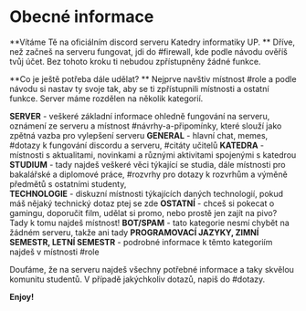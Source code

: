 # Obecné informace

**Vítáme Tě na oficiálním discord serveru Katedry informatiky UP. **
Dříve, než začneš na serveru fungovat, jdi do #firewall, kde podle návodu ověříš tvůj účet. Bez tohoto kroku ti nebudou zpřístupněny žádné funkce. 

**Co je ještě potřeba dále udělat? **
Nejprve navštiv místnost #role a podle návodu si nastav ty svoje tak, aby se ti zpřístupnili místnosti a ostatní funkce. Server máme rozdělen na několik kategorií. 

**SERVER** - veškeré základní informace ohledně fungování na serveru, oznámení ze serveru a místnost #návrhy-a-připomínky, které slouží jako zpětná vazba pro vylepšení serveru
**GENERAL** - hlavní chat, memes, #dotazy k fungování discordu a serveru, #citáty učitelů
**KATEDRA** - místnosti s aktualitami, novinkami a různými aktivitami spojenými s katedrou 
**STUDIUM** - tady najdeš veškeré věci týkající se studia, dále místnosti pro bakalářské a diplomové práce, #rozvrhy pro dotazy k rozvrhům a výměně předmětů s ostatními studenty,  
**TECHNOLOGIE** - diskuzní místnosti týkajících daných technologií, pokud máš nějaký technický dotaz ptej se zde
**OSTATNÍ** - chceš si pokecat o gamingu, doporučit film, udělat si promo, nebo prostě jen zajít na pivo? Tady k tomu najdeš místnost! 
**BOT/SPAM** - tato kategorie nesmí chybět na žádném serveru, takže ani tady
**PROGRAMOVACÍ JAZYKY, ZIMNÍ SEMESTR, LETNÍ SEMESTR** - podrobné informace k těmto kategoriím najdeš v místnosti #role 

Doufáme, že na serveru najdeš všechny potřebné informace a taky skvělou komunitu studentů. V případě jakýchkoliv dotazů, napiš do #dotazy.

**Enjoy!**
